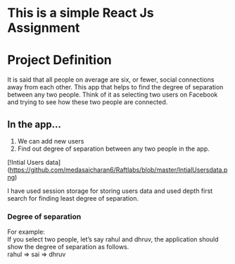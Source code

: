 # This is a simple React Js Assignment

# Project Definition
It is said that all people on average are six, or fewer, social connections away from each other.
This app that helps to find the degree of separation between any two people.
Think of it as selecting two users on Facebook and trying to see how these two people are
connected.

## In the app...
1. We can add new users
2. Find out degree of separation between any two people in the app.

[!Intial Users data] (https://github.com/medasaicharan6/Raftlabs/blob/master/IntialUsersdata.png)

I have used session storage for storing users data and used depth first search for finding least degree of separation.

### Degree of separation
For example: \
If you select two people, let’s say rahul and dhruv, the application should show the degree
of separation as follows. \
rahul => sai => dhruv
